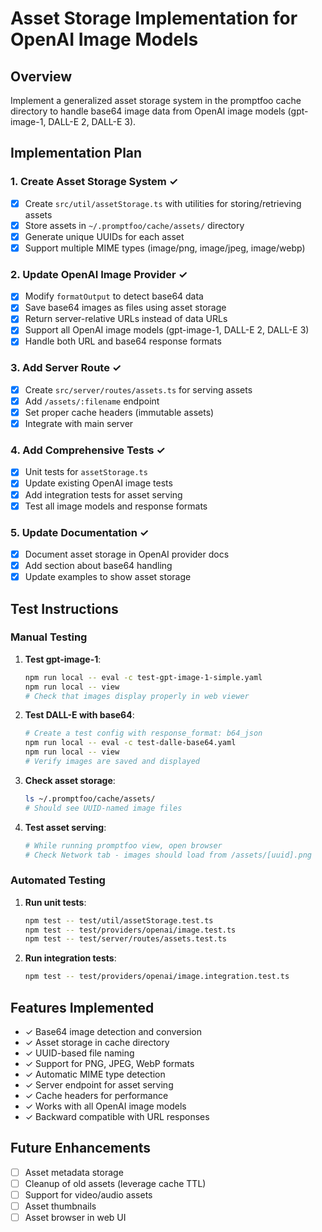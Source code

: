 # Asset Storage Implementation for OpenAI Image Models

## Overview
Implement a generalized asset storage system in the promptfoo cache directory to handle base64 image data from OpenAI image models (gpt-image-1, DALL-E 2, DALL-E 3).

## Implementation Plan

### 1. Create Asset Storage System ✓
- [x] Create `src/util/assetStorage.ts` with utilities for storing/retrieving assets
- [x] Store assets in `~/.promptfoo/cache/assets/` directory
- [x] Generate unique UUIDs for each asset
- [x] Support multiple MIME types (image/png, image/jpeg, image/webp)

### 2. Update OpenAI Image Provider ✓
- [x] Modify `formatOutput` to detect base64 data
- [x] Save base64 images as files using asset storage
- [x] Return server-relative URLs instead of data URLs
- [x] Support all OpenAI image models (gpt-image-1, DALL-E 2, DALL-E 3)
- [x] Handle both URL and base64 response formats

### 3. Add Server Route ✓
- [x] Create `src/server/routes/assets.ts` for serving assets
- [x] Add `/assets/:filename` endpoint
- [x] Set proper cache headers (immutable assets)
- [x] Integrate with main server

### 4. Add Comprehensive Tests ✓
- [x] Unit tests for `assetStorage.ts`
- [x] Update existing OpenAI image tests
- [x] Add integration tests for asset serving
- [x] Test all image models and response formats

### 5. Update Documentation ✓
- [x] Document asset storage in OpenAI provider docs
- [x] Add section about base64 handling
- [x] Update examples to show asset storage

## Test Instructions

### Manual Testing

1. **Test gpt-image-1**:
   ```bash
   npm run local -- eval -c test-gpt-image-1-simple.yaml
   npm run local -- view
   # Check that images display properly in web viewer
   ```

2. **Test DALL-E with base64**:
   ```bash
   # Create a test config with response_format: b64_json
   npm run local -- eval -c test-dalle-base64.yaml
   npm run local -- view
   # Verify images are saved and displayed
   ```

3. **Check asset storage**:
   ```bash
   ls ~/.promptfoo/cache/assets/
   # Should see UUID-named image files
   ```

4. **Test asset serving**:
   ```bash
   # While running promptfoo view, open browser
   # Check Network tab - images should load from /assets/[uuid].png
   ```

### Automated Testing

1. **Run unit tests**:
   ```bash
   npm test -- test/util/assetStorage.test.ts
   npm test -- test/providers/openai/image.test.ts
   npm test -- test/server/routes/assets.test.ts
   ```

2. **Run integration tests**:
   ```bash
   npm test -- test/providers/openai/image.integration.test.ts
   ```

## Features Implemented

- ✓ Base64 image detection and conversion
- ✓ Asset storage in cache directory
- ✓ UUID-based file naming
- ✓ Support for PNG, JPEG, WebP formats
- ✓ Automatic MIME type detection
- ✓ Server endpoint for asset serving
- ✓ Cache headers for performance
- ✓ Works with all OpenAI image models
- ✓ Backward compatible with URL responses

## Future Enhancements

- [ ] Asset metadata storage
- [ ] Cleanup of old assets (leverage cache TTL)
- [ ] Support for video/audio assets
- [ ] Asset thumbnails
- [ ] Asset browser in web UI 